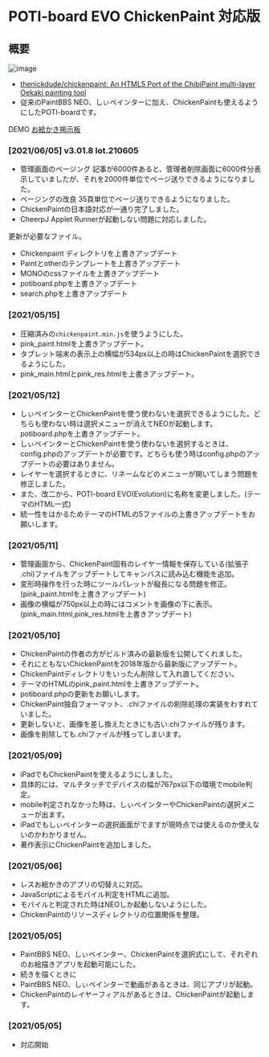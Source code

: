 # POTI-board EVO ChickenPaint 対応版

## 概要  
![image](https://user-images.githubusercontent.com/44894014/120884676-768a6800-c61f-11eb-891e-f4d474ad4885.png)

- [thenickdude/chickenpaint: An HTML5 Port of the ChibiPaint multi-layer Oekaki painting tool](https://github.com/thenickdude/chickenpaint)  
- 従来のPaintBBS NEO、しぃペインターに加え、ChickenPaintも使えるようにしたPOTI-boardです。  

DEMO [お絵かき掲示板](https://pbbs.sakura.ne.jp/cgi/neosample/chibi/index.html)
### 
### [2021/06/05] v3.01.8 lot.210605
- 管理画面のページング
記事が6000件あると、管理者削除画面に6000件分表示していましたが、それを2000件単位でページ送りできるようになりました。
- ページングの改良
35頁単位でページ送りできるようになりました。
- ChickenPaintの日本語対応が一通り完了しました。
- CheerpJ Applet Runnerが起動しない問題に対応しました。

更新が必要なファイル。
- Chickenpaint ディレクトリを上書きアップデート
- Paintとotherのテンプレートを上書きアップデート
- MONOのcssファイルを上書きアップデート
- potiboard.phpを上書きアップデート
- search.phpを上書きアップデート

### [2021/05/15] 
- 圧縮済みの`chickenpaint.min.js`を使うようにした。
- pink_paint.htmlを上書きアップデート。
- タブレット端末の表示上の横幅が534px以上の時はChickenPaintを選択できるようにした。
- pink_main.htmlとpink_res.htmlを上書きアップデート。
### [2021/05/12]
- しぃペインターとChickenPaintを使う使わないを選択できるようにした。どちらも使わない時は選択メニューが消えてNEOが起動します。potiboard.phpを上書きアップデート。
- しぃペインターとChickenPaintを使う使わないを選択するときは、config.phpのアップデートが必要です。どちらも使う時はconfig.phpのアップデートの必要はありません。
- レイヤーを選択するときに、リネームなどのメニューが開いてしまう問題を修正しました。
- また、改二から、POTI-board EVO(Evolution)に名称を変更しました。(テーマのHTML一式)
- 統一性をはかるためテーマのHTMLの5ファイルの上書きアップデートをお願いします。

### [2021/05/11] 
- 管理画面から、ChickenPaint固有のレイヤー情報を保存している(拡張子 .chi)ファイルをアップデートしてキャンバスに読み込む機能を追加。
- 変形時操作を行った時にツールパレットが縦長になる問題を修正。(pink_paint.htmlを上書きアップデート)
- 画像の横幅が750px以上の時にはコメントを画像の下に表示。(pink_main.html,pink_res.htmlを上書きアップデート)
### [2021/05/10] 
- ChickenPaintの作者の方がビルド済みの最新版を公開してくれました。
- それにともないChickenPaintを2018年版から最新版にアップデート。
- ChickenPaintディレクトリをいったん削除して入れ直してください。
- テーマのHTMLのpink_paint.htmlを上書きアップデート。
- potiboard.phpの更新をお願いします。
- ChickenPaint独自フォーマット、.chiファイルの削除処理の実装をわすれていました。
- 更新しないと、画像を差し換えたときにも古い.chiファイルが残ります。
- 画像を削除しても.chiファイルが残ってしまいます。

### [2021/05/09] 
- iPadでもChickenPaintを使えるようにしました。  
- 具体的には、マルチタッチでデバイスの幅が767px以下の環境でmobile判定。
- mobile判定されなかった時は、しぃペインターやChickenPaintの選択メニューが出ます。
- iPadでもしぃペインターの選択画面がでますが現時点では使えるのか使えないのかわかりません。
- 著作表示にChickenPaintを追加しました。
### [2021/05/06] 
- レスお絵かきのアプリの切替えに対応。
- JavaScriptによるモバイル判定をHTMLに追加。
- モバイルと判定された時はNEOしか起動しないようにした。
- ChickenPaintのリソースディレクトリの位置関係を整理。

### [2021/05/05] 
- PaintBBS NEO、しぃペインター、ChickenPaintを選択式にして、それぞれのお絵描きアプリを起動可能にした。
- 続きを描くときに
- PaintBBS NEO、しぃペインターで動画があるときは、同じアプリが起動。
- ChickenPaintのレイヤーフィアルがあるときは、ChickenPaintが起動します。

### [2021/05/05] 
- 対応開始



